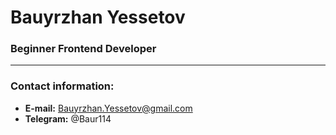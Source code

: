 # Bauyrzhan Yessetov
### Beginner Frontend Developer
---
### Contact information:
- **E-mail:** Bauyrzhan.Yessetov@gmail.com
- **Telegram:** @Baur114
